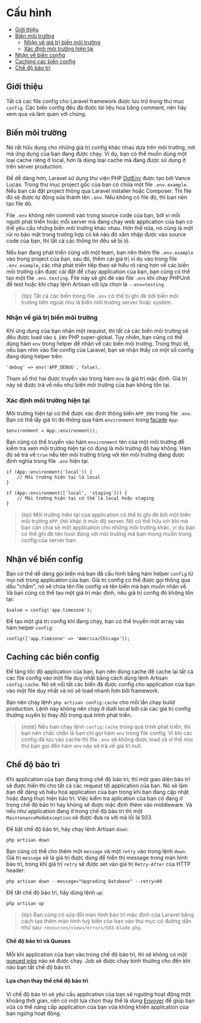 # Cấu hình

- [Giới thiệu](#introduction)
- [Biến môi trường](#environment-configuration)
    - [Nhận về giá trị biến môi trường](#retrieving-environment-configuration)
    - [Xác định môi trường hiện tại](#determining-the-current-environment)
- [Nhận về biến config](#accessing-configuration-values)
- [Caching các biến config](#configuration-caching)
- [Chế độ bảo trì](#maintenance-mode)

<a name="introduction"></a>
## Giới thiệu

Tất cả các file config cho Laravel framework được lưu trữ trong thư mục `config`. Các biến config đều đã được tài liệu hoá bằng comment, nên hãy xem qua và làm quen với chúng.

<a name="environment-configuration"></a>
## Biến môi trường

Nó rất hữu dụng cho những giá trị config khác nhau dựa trên môi trường, nơi mà ứng dụng của bạn đang được chạy. Ví dụ, bạn có thể muốn dùng một loại cache riêng ở local, hơn là dùng loại cache mà đang được sử dụng ở trên server production.

Để dễ dàng hơn, Laravel sử dụng thư viện PHP [DotEnv](https://github.com/vlucas/phpdotenv) được tạo bởi Vance Lucas. Trong thư mục project gốc của bạn có chứa một file `.env.example`. Nếu  bạn cài đặt project thông qua Laravel installer hoặc Composer. Thì file đó sẽ được tự động sửa thành tên `.env`. Nếu không có file đó, thì bạn nên tạo file đó.

File `.env` không nên commit vào trong source code của bạn, bởi vì mỗi người phát triển hoặc mỗi server mà đang chạy web application của bạn có thể yêu cầu những biến môi trường khác nhau. Hơn thế nữa, nó cũng là một rủi ro bảo mật trong trường hợp có kẻ nào đó xâm nhập được vào source code của bạn, thì tất cả các thông tin đều sẽ bị lộ.

Nếu bạn đang phát triển cùng với một team, bạn nên thêm file `.env.example` vào trong project của bạn, sau đó, thêm cái giá trị ví dụ vào trong file `.env.example`, các nhà phát triển tiếp theo sẽ hiểu rõ ràng hơn về các biến môi trường cần được cài đặt để chạy application của bạn, bạn cũng có thể tạo một file `.env.testing`. File này sẽ ghi đè vào file `.env` khi chạy PHPUnit để test hoặc khi chạy lệnh Artisan với lựa chọn là `--env=testing`.

> {tip} Tất cả các biến trong file `.env` có thể bị ghi đè bởi biến môi trường bên ngoài như là biến môi trường server hoặc system.

<a name="retrieving-environment-configuration"></a>
### Nhận về giá trị biến môi trường

Khi ứng dụng của bạn nhận một request, thì tất cả các biến môi trường sẽ đều được load vào `$_ENV` PHP super-global. Tuy nhiên, bạn cũng có thể dùng hàm `env` trong helper để nhận về các biến môi trường. Trong thực tế, nếu bạn nhìn vào file config của Laravel, bạn sẽ nhận thấy có một số config đang dùng helper trên:

    'debug' => env('APP_DEBUG', false),

Tham số thứ hai được truyền vào trong hàm `env` là giá trị mặc định. Giá trị này sẽ được trả về nếu như biến môi trường của bạn không tồn tại.

<a name="determining-the-current-environment"></a>
### Xác định môi trường hiện tại

Môi trường hiện tại có thể được xác định thông biến `APP_ENV` trong file `.env`. Bạn có thể lấy giá trị đó thông qua hàm `environment` trong [facade](/docs/{{version}}/facades) `App`:

    $environment = App::environment();

Bạn cũng có thể truyền vào hàm `environment` tên của một môi trường để kiểm tra xem môi trường hiện tại có đúng là môi trường đó hay không. Hàm đó sẽ trả về `true` nếu tên môi trường trùng với tên môi trường đang được định nghĩa trong file `.env` hiện tại.

    if (App::environment('local')) {
        // Môi trường hiện tại là local
    }

    if (App::environment(['local', 'staging'])) {
        // Môi trường hiện tại có thể là local hoặc staging
    }

> {tip} Môi trường hiện tại của application có thể bị ghi đè bởi một biến môi trường `APP_ENV` khác ở mức độ server. Nó có thể hữu ích khi mà bạn cần chia sẻ một application cho những môi trường khác, ví dụ bạn có thể ghi đè tên host đúng với môi trường mà bạn mong muốn trong config của server bạn.

<a name="accessing-configuration-values"></a>
## Nhận về biến config

Bạn có thể dễ dàng gọi biến mà bạn đã cấu hình bằng hàm helper `config` từ mọi nơi trong application của bạn. Giá trị config có thể được gọi thông qua dấu "chấm", nó sẽ chứa tên file config và tên biến mà bạn muốn nhận về. Và bạn cũng có thể tạo một giá trị mặc định, nếu giá trị config đó không tồn tại:

    $value = config('app.timezone');

Để tạo một giá trị config khi đang chạy, bạn có thể truyền một array vào hàm helper `config`:

    config(['app.timezone' => 'America/Chicago']);

<a name="configuration-caching"></a>
## Caching các biến config

Để tăng tốc độ application của bạn, bạn nên dùng cache để cache lại tất cả các file config vào một file duy nhất bằng cách dùng lệnh Artisan `config:cache`. Nó sẽ nối tất các biến đã được config cho application của bạn vào một file duy nhất và nó sẽ load nhanh hơn bởi framework.

Bạn nên chạy lệnh `php artisan config:cache` cho mỗi lần chạy build production. Lệnh này không nên chạy ở dưới local bởi cái các giá trị config thường xuyên bị thay đổi trong quá trình phát triển.

> {note} Nếu bạn chạy lệnh `config:cache` trong quá trình phát triển, thì bạn nên chắc chắn là bạn chỉ gọi hàm `env` trong file config. Vì khi các config đã lưu vào cache thì file `.env` sẽ không được load và vì thế mọi thứ bạn gọi đến hàm `env` này sẽ trả về giá trị null.

<a name="maintenance-mode"></a>
## Chế độ bảo trì

Khi application của bạn đang trong chế độ bảo trì, thì một giao diện bảo trì sẽ được hiển thị cho tất cả các request tới application của bạn. Nó sẽ làm bạn dễ dàng vô hiệu hoá application của bạn trong khi bạn đang cập nhật hoặc đang thực hiện bảo trì. Việc kiểm tra aplication của bạn có đang ở trong chế độ bảo trì hay không sẽ được mặc định thêm vào middleware. Và nếu như application đang ở trong chế độ bảo trì thì một `MaintenanceModeException` sẽ được đưa ra với mã lỗi là 503.

Để bật chế độ bảo trì, hãy chạy lệnh Artisan `down`:

    php artisan down

Bạn cũng có thể cho thêm một `message` và một `retry` vào trong lệnh `down`. Giá trị `message` sẽ là giá trị được dùng để hiển thị message trong màn hình bảo trì, trong khi giá trị `retry` sẽ được set vào giá trị `Retry-After` của HTTP header:

    php artisan down --message="Upgrading Database" --retry=60

Để tắt chế độ bảo trì, hãy dùng lệnh `up`:

    php artisan up

> {tip} Bạn cũng có sửa đổi màn hình bảo trì mặc định của Laravel bằng cách tạo thêm màn hình tuỳ biến của bạn vào thư mục có đường dẫn như sau: `resources/views/errors/503.blade.php`.

#### Chế độ bảo trì và Queues

Mỗi khi application của bạn vào trong chế độ bảo trì, thì sẽ không có một [queued jobs](/docs/{{version}}/queues) nào sẽ được chạy. Job sẽ được chạy bình thường cho đến khi nào bạn tắt chế độ bảo trì.

#### Lựa chọn thay thế chế độ bảo trì

Vì chế độ bảo trì sẽ yêu cầu application của ban sẽ ngường hoạt động một khoảng thời gian, nên có một lựa chọn thay thế là dùng [Envoyer](https://envoyer.io) để giúp bạn vừa có thể nâng cấp application của bạn vừa không khiến application của bạn ngừng hoạt động.
